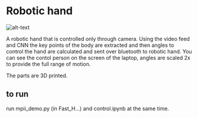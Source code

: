 # Robotic hand

![alt-text](robotic_hand.gif)


A robotic hand that is controlled only through camera.
Using the video feed and CNN the key points of the body are extracted and then angles to control the hand are calculated and sent over bluetooth to robotic hand.
You can see the contol person on the screen of the laptop, angles are scaled 2x to provide the full range of motion.

The parts are 3D printed.

## to run 
run mpii_demo.py (in Fast_H...) and control.ipynb at the same time.
